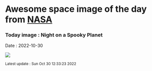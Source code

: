 
# Awesome space image of the day from [NASA](https://api.nasa.gov/)

### Today image : Night on a Spooky Planet
Date : 2022-10-30

![](https://apod.nasa.gov/apod/image/2210/Hverir_Vetter_960.jpg)

<small>Latest update : Sun Oct 30 12:33:23 2022</small>
        